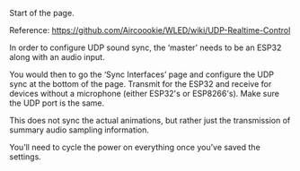 Start of the page.

Reference: https://github.com/Aircoookie/WLED/wiki/UDP-Realtime-Control


In order to configure UDP sound sync, the ‘master’ needs to be an ESP32 along with an audio input.

You would then to go the ‘Sync Interfaces’ page and configure the UDP sync at the bottom of the page. Transmit for the ESP32 and receive for devices without a microphone (either ESP32's or ESP8266's). Make sure the UDP port is the same.

This does not sync the actual animations, but rather just the transmission of summary audio sampling information.

You’ll need to cycle the power on everything once you’ve saved the settings.
